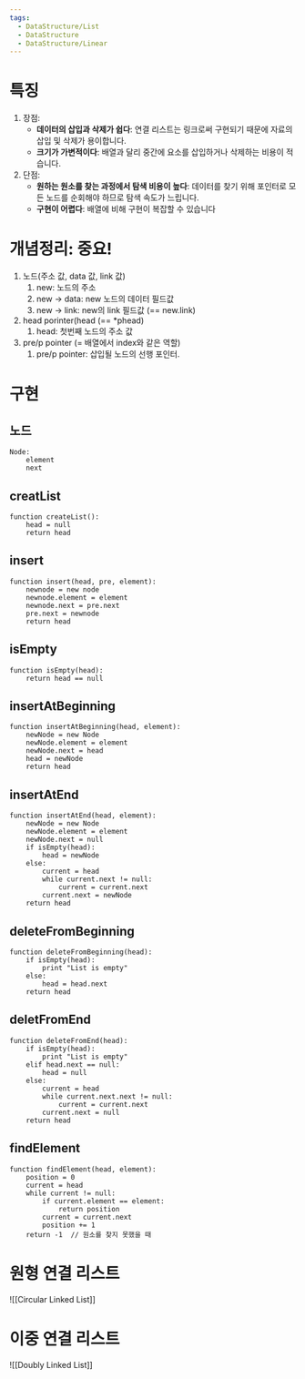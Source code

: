 ```yaml
---
tags:
  - DataStructure/List
  - DataStructure
  - DataStructure/Linear
---
```

# 특징
1. 장점:
    - **데이터의 삽입과 삭제가 쉽다**: 연결 리스트는 링크로써 구현되기 때문에 자료의 삽입 및 삭제가 용이합니다.
    - **크기가 가변적이다**: 배열과 달리 중간에 요소를 삽입하거나 삭제하는 비용이 적습니다.
2. 단점:
    - **원하는 원소를 찾는 과정에서 탐색 비용이 높다**: 데이터를 찾기 위해 포인터로 모든 노드를 순회해야 하므로 탐색 속도가 느립니다.
    - **구현이 어렵다**: 배열에 비해 구현이 복잡할 수 있습니다
# **개념정리**: 중요!
1. 노드(주소 값, data 값, link 값)
	1. new: 노드의 주소
	2. new -> data: new 노드의 데이터 필드값
	3. new -> link: new의 link 필드값 (== new.link)
2. head porinter(head (== \*phead)
	1. head: 첫번째 노드의 주소 값
3. pre/p pointer (= 배열에서 index와 같은 역할)
	1. pre/p pointer: 삽입될 노드의 선행 포인터.
# 구현
## 노드
```
Node:
    element
    next
```
## creatList
```
function createList():
    head = null
    return head
```
## insert
```
function insert(head, pre, element):
	newnode = new node
	newnode.element = element
	newnode.next = pre.next
	pre.next = newnode
	return head
```
## isEmpty
```
function isEmpty(head):
    return head == null
```
## insertAtBeginning
```
function insertAtBeginning(head, element):
    newNode = new Node
    newNode.element = element
    newNode.next = head
    head = newNode
    return head
```
## insertAtEnd
```
function insertAtEnd(head, element):
    newNode = new Node
    newNode.element = element
    newNode.next = null
    if isEmpty(head):
        head = newNode
    else:
        current = head
        while current.next != null:
            current = current.next
        current.next = newNode
    return head
```
## deleteFromBeginning
```
function deleteFromBeginning(head):
    if isEmpty(head):
        print "List is empty"
    else:
        head = head.next
    return head
```
## deletFromEnd
```
function deleteFromEnd(head):
    if isEmpty(head):
        print "List is empty"
    elif head.next == null:
        head = null
    else:
        current = head
        while current.next.next != null:
            current = current.next
        current.next = null
    return head
```
## findElement
```
function findElement(head, element):
    position = 0
    current = head
    while current != null:
        if current.element == element:
            return position
        current = current.next
        position += 1
    return -1  // 원소를 찾지 못했을 때
```
# 원형 연결 리스트
![[Circular Linked List]]
# 이중 연결 리스트
![[Doubly Linked List]]